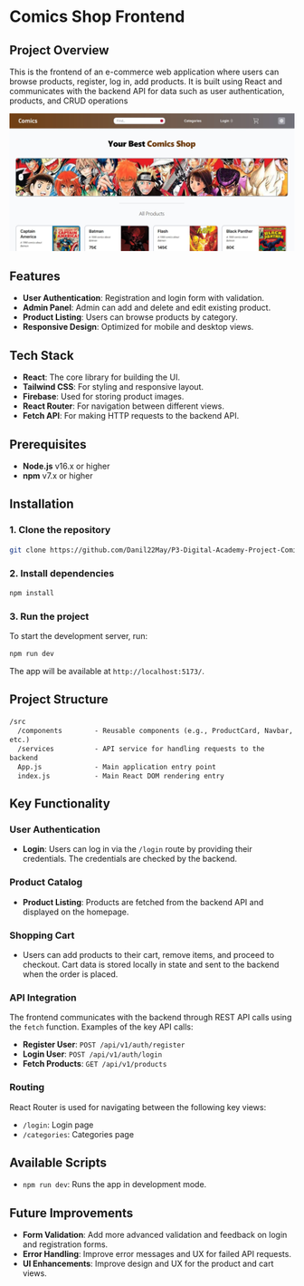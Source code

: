 # Comics Shop Frontend

## Project Overview

This is the frontend of an e-commerce web application where users can browse products, register, log in, add products. It is built using React and communicates with the backend API for data such as user authentication, products, and CRUD operations

![Hero Image](./public/readme.jpg)

## Features

- **User Authentication**: Registration and login form with validation.
- **Admin Panel**: Admin can add and delete and edit existing product.
- **Product Listing**: Users can browse products by category.
- **Responsive Design**: Optimized for mobile and desktop views.

## Tech Stack

- **React**: The core library for building the UI.
- **Tailwind CSS**: For styling and responsive layout.
- **Firebase**: Used for storing product images.
- **React Router**: For navigation between different views.
- **Fetch API**: For making HTTP requests to the backend API.

## Prerequisites

- **Node.js** v16.x or higher
- **npm** v7.x or higher

## Installation

### 1. Clone the repository

```bash
git clone https://github.com/Danil22May/P3-Digital-Academy-Project-ComicsShop-Frontend
```

### 2. Install dependencies

```bash
npm install
```

### 3. Run the project

To start the development server, run:

```bash
npm run dev
```

The app will be available at `http://localhost:5173/`.

## Project Structure

```
/src
  /components        - Reusable components (e.g., ProductCard, Navbar, etc.)
  /services          - API service for handling requests to the backend
  App.js             - Main application entry point
  index.js           - Main React DOM rendering entry
```

## Key Functionality

### User Authentication

- **Login**: Users can log in via the `/login` route by providing their credentials. The credentials are checked by the backend.

### Product Catalog

- **Product Listing**: Products are fetched from the backend API and displayed on the homepage.

### Shopping Cart

- Users can add products to their cart, remove items, and proceed to checkout. Cart data is stored locally in state and sent to the backend when the order is placed.

### API Integration

The frontend communicates with the backend through REST API calls using the `fetch` function. Examples of the key API calls:

- **Register User**: `POST /api/v1/auth/register`
- **Login User**: `POST /api/v1/auth/login`
- **Fetch Products**: `GET /api/v1/products`

### Routing

React Router is used for navigating between the following key views:

- `/login`: Login page
- `/categories`: Categories page

## Available Scripts

- `npm run dev`: Runs the app in development mode.

## Future Improvements

- **Form Validation**: Add more advanced validation and feedback on login and registration forms.
- **Error Handling**: Improve error messages and UX for failed API requests.
- **UI Enhancements**: Improve design and UX for the product and cart views.
